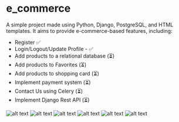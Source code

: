 # e_commerce

A simple project made using Python, Django, PostgreSQL, and HTML templates. It aims to provide e-commerce-based features, including:
- Register ✅
- Login/Logout/Update Profile - ✅
- Add products to a relational database (⏳)
- Add products to Favorites (⏳)
- Add products to shopping card (⏳)
- Implement payment system (⏳)
- Contact Us using Celery (⏳)
- Implement Django Rest API (⏳)


![alt text](https://i.imgur.com/fqi7HBI.png)
![alt text](https://i.imgur.com/R3IPCjC.png)
![alt text](https://i.imgur.com/PjQWLFw.png)
![alt text](https://i.imgur.com/E7vWX5V.png)
![alt text](https://i.imgur.com/U1Bn7Sf.png)
![alt text](https://i.imgur.com/VipGqrc.png)
